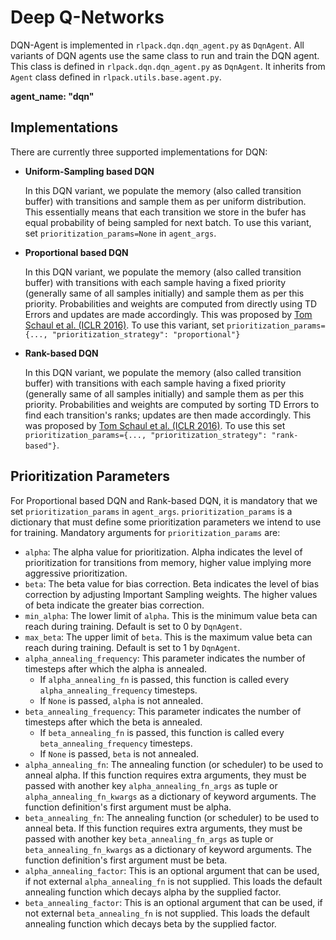 # Deep Q-Networks
DQN-Agent is implemented in `rlpack.dqn.dqn_agent.py` as `DqnAgent`. All variants of DQN agents use the same class
to run and train the DQN agent. This class is defined in `rlpack.dqn.dqn_agent.py` as `DqnAgent`. It inherits from
`Agent` class defined in `rlpack.utils.base.agent.py`. 

<b> agent_name: "dqn" </b>

## Implementations
There are currently three supported implementations for DQN: 

- <b> Uniform-Sampling based DQN </b>

    In this DQN variant, we populate the memory (also called transition buffer) with transitions and sample them 
as per uniform distribution. This essentially means that each transition we store in the bufer has equal probability
of being sampled for next batch.
To use this variant, set `prioritization_params=None` in `agent_args`.

- <b> Proportional based DQN </b>

    In this DQN variant, we populate the memory (also called transition buffer) with transitions with each sample 
having a fixed priority (generally same of all samples initially) and sample them as per this priority. 
Probabilities and weights are computed from directly using TD Errors and updates are made accordingly. 
This was proposed by [Tom Schaul et al. (ICLR 2016)](https://arxiv.org/pdf/1511.05952.pdf). To use this variant, 
set `prioritization_params={..., "prioritization_strategy": "proportional"}` 

- <b> Rank-based DQN </b>

  In this DQN variant, we populate the memory (also called transition buffer) with transitions with each sample
having a fixed priority (generally same of all samples initially) and sample them as per this priority.
Probabilities and weights are computed by sorting TD Errors to find each transition's ranks; updates are then made 
accordingly. This was proposed by [Tom Schaul et al. (ICLR 2016)](https://arxiv.org/pdf/1511.05952.pdf). To use this 
set `prioritization_params={..., "prioritization_strategy": "rank-based"}`.

## Prioritization Parameters

For Proportional based DQN and  Rank-based DQN, it is mandatory that we set `prioritization_params` in `agent_args`.
`prioritization_params` is a dictionary that must define some prioritization parameters we intend to use for training. 
Mandatory arguments for `prioritization_params` are: 
    
- `alpha`: The alpha value for prioritization. Alpha indicates the level of prioritization for transitions from memory, 
higher value implying more aggressive prioritization.
- `beta`: The beta value for bias correction. Beta indicates the level of bias correction by adjusting Important
Sampling weights. The higher values of beta indicate the greater bias correction.
- `min_alpha`: The lower limit of `alpha`. This is the minimum value beta can reach during training. Default is set to 
0 by `DqnAgent`.
- `max_beta`: The upper limit of `beta`. This is the maximum value beta can reach during training. Default is set to 1
by `DqnAgent`.
- `alpha_annealing_frequency`: This parameter indicates the number of timesteps after which the alpha is annealed. 
  - If `alpha_annealing_fn` is passed, this function is called every `alpha_annealing_frequency` timesteps. 
  - If `None` is passed, `alpha` is not annealed.
- `beta_annealing_frequency`: This parameter indicates the number of timesteps after which the beta is annealed.
    - If `beta_annealing_fn` is passed, this function is called every `beta_annealing_frequency` timesteps.
    - If `None` is passed, `beta` is not annealed.
- `alpha_annealing_fn`: The annealing function (or scheduler) to be used to anneal alpha. If this function requires extra
arguments, they must be passed with another key `alpha_annealing_fn_args` as tuple or `alpha_annealing_fn_kwargs` as a 
dictionary of keyword arguments. The function definition's first argument must be alpha. 
- `beta_annealing_fn`: The annealing function (or scheduler) to be used to anneal beta. If this function requires extra
  arguments, they must be passed with another key `beta_annealing_fn_args` as tuple or `beta_annealing_fn_kwargs` as a
  dictionary of keyword arguments. The function definition's first argument must be beta.
- `alpha_annealing_factor`: This is an optional argument that can be used, if not external `alpha_annealing_fn` 
is not supplied. This loads the default annealing function which decays alpha by the supplied factor.
- `beta_annealing_factor`: This is an optional argument that can be used, if not external `beta_annealing_fn`
is not supplied. This loads the default annealing function which decays beta by the supplied factor. 